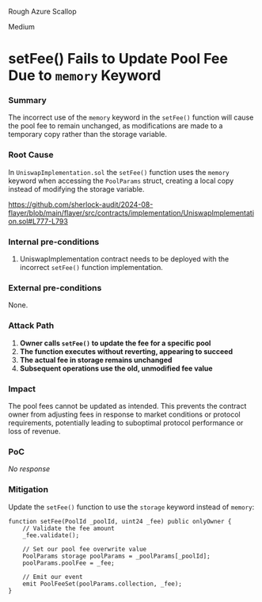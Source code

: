 Rough Azure Scallop

Medium

# setFee() Fails to Update Pool Fee Due to `memory` Keyword

### Summary

The incorrect use of the `memory` keyword in the `setFee()` function will cause the pool fee to remain unchanged, as modifications are made to a temporary copy rather than the storage variable.

### Root Cause

In `UniswapImplementation.sol` the `setFee()` function uses the `memory` keyword when accessing the `PoolParams` struct, creating a local copy instead of modifying the storage variable.

https://github.com/sherlock-audit/2024-08-flayer/blob/main/flayer/src/contracts/implementation/UniswapImplementation.sol#L777-L793

### Internal pre-conditions

1. UniswapImplementation contract needs to be deployed with the incorrect `setFee()` function implementation.

### External pre-conditions

None.

### Attack Path

1. **Owner calls `setFee()` to update the fee for a specific pool**
2. **The function executes without reverting, appearing to succeed**
3. **The actual fee in storage remains unchanged**
4. **Subsequent operations use the old, unmodified fee value**

### Impact

The pool fees cannot be updated as intended. This prevents the contract owner from adjusting fees in response to market conditions or protocol requirements, potentially leading to suboptimal protocol performance or loss of revenue.

### PoC

_No response_

### Mitigation

Update the `setFee()` function to use the `storage` keyword instead of `memory`:

```solidity
function setFee(PoolId _poolId, uint24 _fee) public onlyOwner {
    // Validate the fee amount
    _fee.validate();

    // Set our pool fee overwrite value
    PoolParams storage poolParams = _poolParams[_poolId];
    poolParams.poolFee = _fee;

    // Emit our event
    emit PoolFeeSet(poolParams.collection, _fee);
}
```